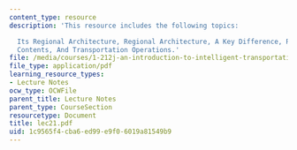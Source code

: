 ```yaml
---
content_type: resource
description: 'This resource includes the following topics:

  Its Regional Architecture, Regional Architecture, A Key Difference, Regional Conops
  Contents, And Transportation Operations.'
file: /media/courses/1-212j-an-introduction-to-intelligent-transportation-systems-spring-2005/1c9565f4cba6ed99e9f06019a81549b9_lec21.pdf
file_type: application/pdf
learning_resource_types:
- Lecture Notes
ocw_type: OCWFile
parent_title: Lecture Notes
parent_type: CourseSection
resourcetype: Document
title: lec21.pdf
uid: 1c9565f4-cba6-ed99-e9f0-6019a81549b9
---
```

